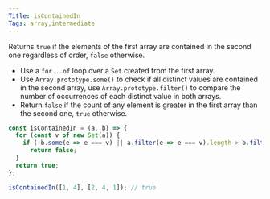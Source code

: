 ```yaml
---
Title: isContainedIn
Tags: array,intermediate
---
```


Returns `true` if the elements of the first array are contained in the second one regardless of order, `false` otherwise.

- Use a `for...of` loop over a `Set` created from the first array.
- Use `Array.prototype.some()` to check if all distinct values are contained in the second array, use `Array.prototype.filter()` to compare the number of occurrences of each distinct value in both arrays.
- Return `false` if the count of any element is greater in the first array than the second one, `true` otherwise.

```js
const isContainedIn = (a, b) => {
  for (const v of new Set(a)) {
    if (!b.some(e => e === v) || a.filter(e => e === v).length > b.filter(e => e === v).length)
      return false;
  }
  return true;
};
```

```js
isContainedIn([1, 4], [2, 4, 1]); // true
```
